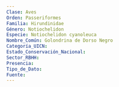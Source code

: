 ```yaml
---
Clase: Aves
Orden: Passeriformes
Familia: Hirundinidae
Género: Notiochelidon
Especie: Notiochelidon cyanoleuca
Nombre_Común: Golondrina de Dorso Negro
Categoría_UICN: 
Estado_Conservación_Nacional: 
Sector_RBHH: 
Presencia: 
Tipo_de_Dato: 
Fuente: 
---
```

